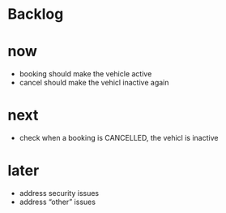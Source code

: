 # Backlog

# now
* booking should make the vehicle active
* cancel should make the vehicl inactive again


# next
* check when a booking is CANCELLED, the vehicl is inactive

# later

* address security issues
* address “other” issues